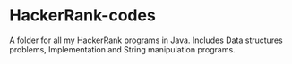 # HackerRank-codes
A folder for all my HackerRank programs in Java. Includes Data structures problems, Implementation and String manipulation programs.
